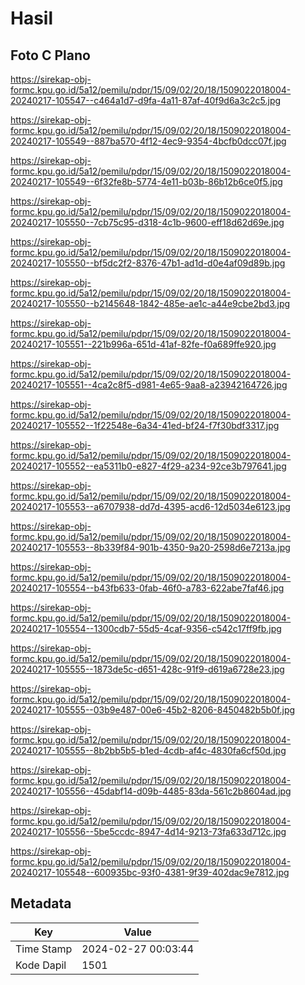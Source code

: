# Hasil

## Foto C Plano

https://sirekap-obj-formc.kpu.go.id/5a12/pemilu/pdpr/15/09/02/20/18/1509022018004-20240217-105547--c464a1d7-d9fa-4a11-87af-40f9d6a3c2c5.jpg

https://sirekap-obj-formc.kpu.go.id/5a12/pemilu/pdpr/15/09/02/20/18/1509022018004-20240217-105549--887ba570-4f12-4ec9-9354-4bcfb0dcc07f.jpg

https://sirekap-obj-formc.kpu.go.id/5a12/pemilu/pdpr/15/09/02/20/18/1509022018004-20240217-105549--6f32fe8b-5774-4e11-b03b-86b12b6ce0f5.jpg

https://sirekap-obj-formc.kpu.go.id/5a12/pemilu/pdpr/15/09/02/20/18/1509022018004-20240217-105550--7cb75c95-d318-4c1b-9600-eff18d62d69e.jpg

https://sirekap-obj-formc.kpu.go.id/5a12/pemilu/pdpr/15/09/02/20/18/1509022018004-20240217-105550--bf5dc2f2-8376-47b1-ad1d-d0e4af09d89b.jpg

https://sirekap-obj-formc.kpu.go.id/5a12/pemilu/pdpr/15/09/02/20/18/1509022018004-20240217-105550--b2145648-1842-485e-ae1c-a44e9cbe2bd3.jpg

https://sirekap-obj-formc.kpu.go.id/5a12/pemilu/pdpr/15/09/02/20/18/1509022018004-20240217-105551--221b996a-651d-41af-82fe-f0a689ffe920.jpg

https://sirekap-obj-formc.kpu.go.id/5a12/pemilu/pdpr/15/09/02/20/18/1509022018004-20240217-105551--4ca2c8f5-d981-4e65-9aa8-a23942164726.jpg

https://sirekap-obj-formc.kpu.go.id/5a12/pemilu/pdpr/15/09/02/20/18/1509022018004-20240217-105552--1f22548e-6a34-41ed-bf24-f7f30bdf3317.jpg

https://sirekap-obj-formc.kpu.go.id/5a12/pemilu/pdpr/15/09/02/20/18/1509022018004-20240217-105552--ea5311b0-e827-4f29-a234-92ce3b797641.jpg

https://sirekap-obj-formc.kpu.go.id/5a12/pemilu/pdpr/15/09/02/20/18/1509022018004-20240217-105553--a6707938-dd7d-4395-acd6-12d5034e6123.jpg

https://sirekap-obj-formc.kpu.go.id/5a12/pemilu/pdpr/15/09/02/20/18/1509022018004-20240217-105553--8b339f84-901b-4350-9a20-2598d6e7213a.jpg

https://sirekap-obj-formc.kpu.go.id/5a12/pemilu/pdpr/15/09/02/20/18/1509022018004-20240217-105554--b43fb633-0fab-46f0-a783-622abe7faf46.jpg

https://sirekap-obj-formc.kpu.go.id/5a12/pemilu/pdpr/15/09/02/20/18/1509022018004-20240217-105554--1300cdb7-55d5-4caf-9356-c542c17ff9fb.jpg

https://sirekap-obj-formc.kpu.go.id/5a12/pemilu/pdpr/15/09/02/20/18/1509022018004-20240217-105555--1873de5c-d651-428c-91f9-d619a6728e23.jpg

https://sirekap-obj-formc.kpu.go.id/5a12/pemilu/pdpr/15/09/02/20/18/1509022018004-20240217-105555--03b9e487-00e6-45b2-8206-8450482b5b0f.jpg

https://sirekap-obj-formc.kpu.go.id/5a12/pemilu/pdpr/15/09/02/20/18/1509022018004-20240217-105555--8b2bb5b5-b1ed-4cdb-af4c-4830fa6cf50d.jpg

https://sirekap-obj-formc.kpu.go.id/5a12/pemilu/pdpr/15/09/02/20/18/1509022018004-20240217-105556--45dabf14-d09b-4485-83da-561c2b8604ad.jpg

https://sirekap-obj-formc.kpu.go.id/5a12/pemilu/pdpr/15/09/02/20/18/1509022018004-20240217-105556--5be5ccdc-8947-4d14-9213-73fa633d712c.jpg

https://sirekap-obj-formc.kpu.go.id/5a12/pemilu/pdpr/15/09/02/20/18/1509022018004-20240217-105548--600935bc-93f0-4381-9f39-402dac9e7812.jpg


## Metadata

| Key        | Value               |
| ---------- | ------------------- |
| Time Stamp | 2024-02-27 00:03:44 |
| Kode Dapil | 1501                |



